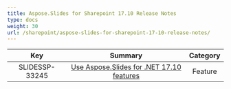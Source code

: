 ```yaml
---
title: Aspose.Slides for Sharepoint 17.10 Release Notes
type: docs
weight: 30
url: /sharepoint/aspose-slides-for-sharepoint-17-10-release-notes/
---
```


|**Key** |**Summary** |**Category** |
| :-: | :-: | :-: |
|SLIDESSP-33245|[Use Aspose.Slides for .NET 17.10 features](https://docs.aspose.com/display/slidesnet/Aspose.Slides+for+.NET+17.10+Release+Notes)|Feature|

